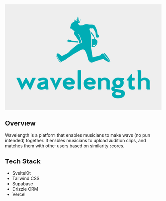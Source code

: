 ![Wavelength Logo](./static/wavelength-logo.png)

## Overview

Wavelength is a platform that enables musicians to make wavs (no pun intended) together.
It enables musicians to upload audition clips, and matches them with other users based on similarity scores.

## Tech Stack

- SvelteKit
- Tailwind CSS
- Supabase
- Drizzle ORM
- Vercel